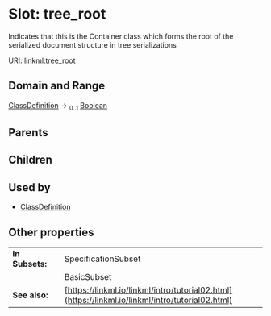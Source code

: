 
# Slot: tree_root

Indicates that this is the Container class which forms the root of the serialized document structure in tree serializations

URI: [linkml:tree_root](https://w3id.org/linkml/tree_root)


## Domain and Range

[ClassDefinition](ClassDefinition.md) &#8594;  <sub>0..1</sub> [Boolean](types/Boolean.md)

## Parents


## Children


## Used by

 * [ClassDefinition](ClassDefinition.md)

## Other properties

|  |  |  |
| --- | --- | --- |
| **In Subsets:** | | SpecificationSubset |
|  | | BasicSubset |
| **See also:** | | [https://linkml.io/linkml/intro/tutorial02.html](https://linkml.io/linkml/intro/tutorial02.html) |
